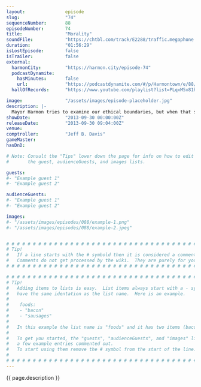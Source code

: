 ```yaml
---
layout:               episode
slug:                 "74"
sequenceNumber:       88
episodeNumber:        74
title:                "Morality"
soundFile:            "https://chtbl.com/track/E2288/traffic.megaphone.fm/STA9654197280.mp3?updated=1555612163"
duration:             "01:56:29"
isLostEpisode:        false
isTrailer:            false
external:
  harmonCity:         "https://harmon.city/episode-74"
  podcastDynamite:
    hasMinutes:       false
    url:              "https://podcastdynamite.com/#/p/Harmontown/e/88/74"
  hallOfRecords:      "https://www.youtube.com/playlist?list=PLqxM5x81hNOYWRQ2IVuvRJ0H4si7PWROK"

image:                "/assets/images/episode-placeholder.jpg"
description: |-
  Mayor Harmon tries to examine our ethical boundaries, but when that sounds too much like going to bat for pedophiles, everyone starts high fiving themselves for not wanting to do it with babies
showDate:             "2013-09-30 00:00:00Z"
releaseDate:          "2013-09-30 09:04:00Z"
venue:                
comptroller:          "Jeff B. Davis"
gameMaster:           
hasDnD:               

# Note: Consult the "Tips" lower down the page for info on how to edit
#       the guest, audienceGuests, and images lists.

guests:
#- "Example guest 1"
#- "Example guest 2"

audienceGuests:
#- "Example guest 1"
#- "Example guest 2"

images:
#- "/assets/images/episodes/088/example-1.png"
#- "/assets/images/episodes/088/example-2.jpeg"


# # # # # # # # # # # # # # # # # # # # # # # # # # # # # # # # # # # # # # # # # # # # #
# Tip!
#   If a line starts with the # symbold then it is considered a comment.
#   Comments do not get processed by the wiki.  They are purely for your information.
# # # # # # # # # # # # # # # # # # # # # # # # # # # # # # # # # # # # # # # # # # # # #

# # # # # # # # # # # # # # # # # # # # # # # # # # # # # # # # # # # # # # # # # # # # #
# Tip!
#   Adding items to lists is easy.  List items always start with a - symbol and have
#   have the same identation as the list name.  Here is an example.
#
#    foods:
#    - "bacon"
#    - "sausages"
#
#   In this example the list name is "foods" and it has two items (bacon, and sausages).
#
#   To get you started, the "guests", "audienceGuests", and "images" lists below have
#   a few example entries commented out.
#   To start using them remove the # symbol from the start of the line.
#
# # # # # # # # # # # # # # # # # # # # # # # # # # # # # # # # # # # # # # # # # # # # #
---
```


<!-- The episode description will be rendered here -->
{{ page.description }}

<!-- Add your content BELOW here -->
<!-- vvvvvvvvvvvvvvvvvvvvvvvvvvv -->




<!-- ^^^^^^^^^^^^^^^^^^^^^^^^^^^ -->
<!-- Add your content ABOVE here -->

<!-- The episode gallery will be rendered here -->